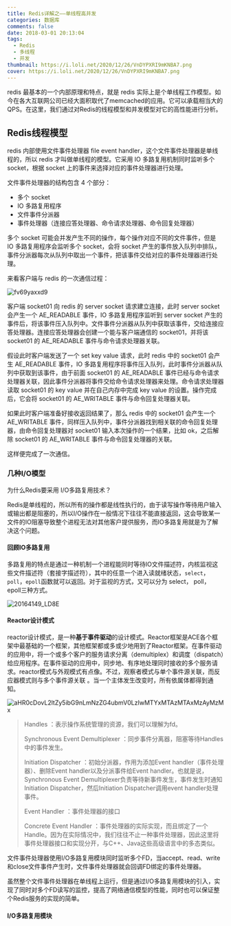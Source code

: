 ```yaml
---
title: Redis详解之——单线程高并发
categories: 数据库
comments: false
date: 2018-03-01 20:13:04
tags:
  - Redis
  - 多线程
  - 并发
thumbnail: https://i.loli.net/2020/12/26/VnDYPXRI9mKNBA7.png
cover: https://i.loli.net/2020/12/26/VnDYPXRI9mKNBA7.png
---
```


redis 最基本的一个内部原理和特点，就是 redis 实际上是个单线程工作模型。如今在各大互联网公司已经大面积取代了memcached的应用。它可以承载相当大的QPS。在这里，我们通过对Redis的线程模型和并发模型对它的高性能进行分析。

<!--more-->

## Redis线程模型

redis 内部使用文件事件处理器 file event handler，这个文件事件处理器是单线程的，所以 redis 才叫做单线程的模型。它采用 IO 多路复用机制同时监听多个 socket，根据 socket 上的事件来选择对应的事件处理器进行处理。

文件事件处理器的结构包含 4 个部分：

- 多个 socket
- IO 多路复用程序
- 文件事件分派器
- 事件处理器（连接应答处理器、命令请求处理器、命令回复处理器）

多个 socket 可能会并发产生不同的操作，每个操作对应不同的文件事件，但是 IO 多路复用程序会监听多个 socket，会将 socket 产生的事件放入队列中排队，事件分派器每次从队列中取出一个事件，把该事件交给对应的事件处理器进行处理。

来看客户端与 redis 的一次通信过程：

![fv69yaxxd9](https://i.loli.net/2020/08/28/IEtOiXKdgDWRGos.png)

客户端 socket01 向 redis 的 server socket 请求建立连接，此时 server socket 会产生一个 AE_READABLE 事件，IO 多路复用程序监听到 server socket 产生的事件后，将该事件压入队列中。文件事件分派器从队列中获取该事件，交给连接应答处理器。连接应答处理器会创建一个能与客户端通信的 socket01，并将该 socket01 的 AE_READABLE 事件与命令请求处理器关联。

假设此时客户端发送了一个 set key value 请求，此时 redis 中的 socket01 会产生 AE_READABLE 事件，IO 多路复用程序将事件压入队列，此时事件分派器从队列中获取到该事件，由于前面 socket01 的 AE_READABLE 事件已经与命令请求处理器关联，因此事件分派器将事件交给命令请求处理器来处理。命令请求处理器读取 socket01 的 key value 并在自己内存中完成 key value 的设置。操作完成后，它会将 socket01 的 AE_WRITABLE 事件与命令回复处理器关联。

如果此时客户端准备好接收返回结果了，那么 redis 中的 socket01 会产生一个 AE_WRITABLE 事件，同样压入队列中，事件分派器找到相关联的命令回复处理器，由命令回复处理器对 socket01 输入本次操作的一个结果，比如 ok，之后解除 socket01 的 AE_WRITABLE 事件与命令回复处理器的关联。

这样便完成了一次通信。



### 几种I/O模型

为什么Redis要采用 I/O多路复用技术？

Redis是单线程的，所以所有的操作都是线性执行的，由于读写操作等待用户输入或输出都是阻塞的，所以I/O操作在一般情况下往往不能直接返回，这会导致某一文件的IO阻塞导致整个进程无法对其他客户提供服务，而IO多路复用就是为了解决这个问题。

#### 回顾IO多路复用

多路复用的特点是通过一种机制一个进程能同时等待IO文件描述符，内核监视这些文件描述符（套接字描述符），其中的任意一个进入读就绪状态，`select`， `poll`，`epoll`函数就可以返回。对于监视的方式，又可以分为 select， poll， epoll三种方式。

![20164149_LD8E](https://i.loli.net/2020/08/28/T1hwz5douryFOXb.png)

#### Reactor设计模式



reactor设计模式，是一种**基于事件驱动**的设计模式。Reactor框架是ACE各个框架中最基础的一个框架，其他框架都或多或少地用到了Reactor框架。在事件驱动的应用中，将一个或多个客户的服务请求分离（demultiplex）和调度（dispatch）给应用程序。在事件驱动的应用中，同步地、有序地处理同时接收的多个服务请求。reactor模式与外观模式有点像。不过，观察者模式与单个事件源关联，而反应器模式则与多个事件源关联 。当一个主体发生改变时，所有依属体都得到通知。

![aHR0cDovL2ltZy5ibG9nLmNzZG4ubmV0LzIwMTYxMTAzMTAxMzAyMzMx](https://i.loli.net/2020/08/28/piHkn5ALthX34BR.png)

> Handles ：表示操作系统管理的资源，我们可以理解为fd。
>
> Synchronous Event Demultiplexer ：同步事件分离器，阻塞等待Handles中的事件发生。
>
> Initiation Dispatcher ：初始分派器，作用为添加Event handler（事件处理器）、删除Event handler以及分派事件给Event handler。也就是说，Synchronous Event Demultiplexer负责等待新事件发生，事件发生时通知Initiation Dispatcher，然后Initiation Dispatcher调用event handler处理事件。
>
> Event Handler ：事件处理器的接口
>
> Concrete Event Handler ：事件处理器的实际实现，而且绑定了一个Handle。因为在实际情况中，我们往往不止一种事件处理器，因此这里将事件处理器接口和实现分开，与C++、Java这些高级语言中的多态类似。



文件事件处理器使用I/O多路复用模块同时监听多个FD，当accept、read、write和close文件事件产生时，文件事件处理器就会回调FD绑定的事件处理器。

虽然整个文件事件处理器在单线程上运行，但是通过I/O多路复用模块的引入，实现了同时对多个FD读写的监控，提高了网络通信模型的性能，同时也可以保证整个Redis服务的实现的简单。

#### I/O多路复用模块

